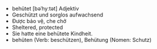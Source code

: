 - behütet [bəˈhyːtət]	Adjektiv	
- Geschützt und sorglos aufwachsend
- Được bảo vệ, che chở	
- Sheltered, protected
- Sie hatte eine behütete Kindheit.	
- behüten (Verb: beschützen), Behütung (Nomen: Schutz)